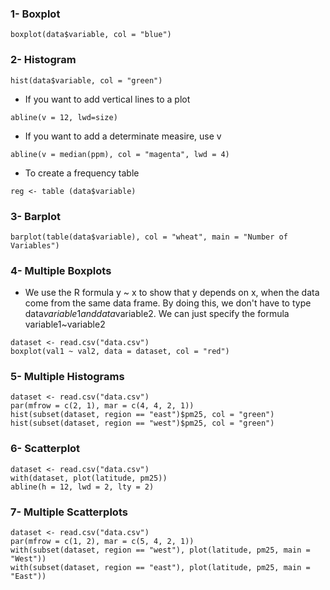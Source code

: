 
### 1- Boxplot
```[R]
boxplot(data$variable, col = "blue")
```

### 2- Histogram
```[R]
hist(data$variable, col = "green")
```
- If you want to add vertical lines to a plot

```[R]
abline(v = 12, lwd=size)
```
- If you want to add a determinate measire, use v

```[R]
abline(v = median(ppm), col = "magenta", lwd = 4)
```
- To create a frequency table
```[R]
reg <- table (data$variable)
```

### 3- Barplot
```[R]
barplot(table(data$variable), col = "wheat", main = "Number of Variables")
```

### 4- Multiple Boxplots
-  We use the R formula y ~ x to show that y depends on x, when the data come from the same data frame.  By doing this, we don't have to type data$variable1 and data$variable2. We can just specify the formula variable1~variable2

```[R]
dataset <- read.csv("data.csv")
boxplot(val1 ~ val2, data = dataset, col = "red")
```

### 5- Multiple Histograms
```[R]
dataset <- read.csv("data.csv")
par(mfrow = c(2, 1), mar = c(4, 4, 2, 1))
hist(subset(dataset, region == "east")$pm25, col = "green")
hist(subset(dataset, region == "west")$pm25, col = "green")
```

### 6- Scatterplot
```[R]
dataset <- read.csv("data.csv")
with(dataset, plot(latitude, pm25))
abline(h = 12, lwd = 2, lty = 2)
```

### 7- Multiple Scatterplots
```[R]
dataset <- read.csv("data.csv")
par(mfrow = c(1, 2), mar = c(5, 4, 2, 1))
with(subset(dataset, region == "west"), plot(latitude, pm25, main = "West"))
with(subset(dataset, region == "east"), plot(latitude, pm25, main = "East"))
```
